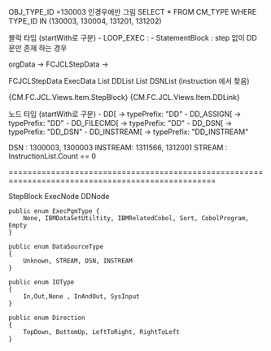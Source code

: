 OBJ_TYPE_ID =130003 인경우에만 그림
SELECT * FROM CM_TYPE WHERE TYPE_ID IN (130003, 130004, 131201, 131202)

블럭 타입
(startWith로 구분)
    - LOOP_EXEC : 
    - StatementBlock : step 없이 DD 문만 존재 하는 경우

orgData -> FCJCLStepData ->

FCJCLStepData
    ExecData
    List<FCJCLDDData> DDList
        List<FCJCLDataSourceDecriptionData> DSNList  (instruction 에서 찾음)


{CM.FC.JCL.Views.Item.StepBlock}
{CM.FC.JCL.Views.Item.DDLink}


노드 타입
(startWith로 구분)
    - DD[               -> typePrefix: "DD"
    - DD_ASSIGN[        -> typePrefix: "DD"
    - DD_FILECMD[       -> typePrefix: "DD"
    - DD_DSN[           -> typePrefix: "DD_DSN"
    - DD_INSTREAM[      -> typePrefix: "DD_INSTREAM"


DSN : 1300003, 1300003
INSTREAM: 1311566, 1312001
STREAM : InstructionList.Count == 0


==================================================================================================



StepBlock
    ExecNode
    DDNode

    public enum ExecPgmType {
        None, IBMDataSetUtiltity, IBMRelatedCobol, Sort, CobolProgram, Empty
    }

    public enum DataSourceType
    {
        Unknown, STREAM, DSN, INSTREAM
    }

    public enum IOType
    {
        In,Out,None , InAndOut, SysInput
    }
    
    public enum Direction
    {
        TopDown, BottomUp, LeftToRight, RightToLeft
    }

